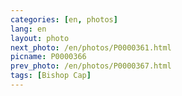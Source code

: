 ```yaml
---
categories: [en, photos]
lang: en
layout: photo
next_photo: /en/photos/P0000361.html
picname: P0000366
prev_photo: /en/photos/P0000367.html
tags: [Bishop Cap]
---
```


